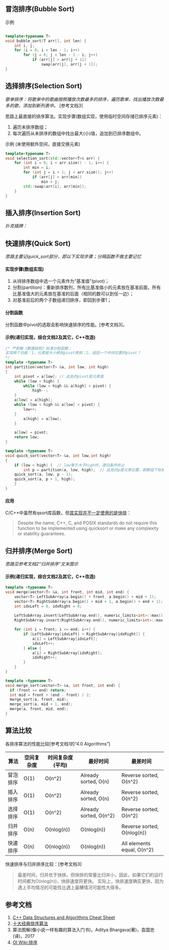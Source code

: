 ## 冒泡排序(Bubble Sort)

示例
``` C++

template<typename T>
void bubble_sort(T arr[], int len) {
    int i, j;
    for (i = 0; i < len - 1; i++)
        for (j = 0; j < len - 1 - i; j++)
            if (arr[j] > arr[j + 1])
                swap(arr[j], arr[j + 1]);
}
```

## 选择排序(Selection Sort)
*歌单排序：将歌单中的歌曲按照播放次数最多的排序，遍历歌单，找出播放次数最多的歌，添加到新列表中。*  [参考文档3]

思路上最直接的排序算法。实现步骤(数组实现，使用临时空间存储已排序元素)：
1. 遍历未排序数组；
2. 每次遍历从未排序的数组中找出最大(小)值，追加到已排序数组中。

示例 (未使用额外空间，直接交换元素)
``` C++
template<typename T>
void selection_sort(std::vector<T>& arr) {
    for (int i = 0; i < arr.size() - 1; i++) {
        int min = i;
        for (int j = i + 1; j < arr.size(); j++)
            if (arr[j] < arr[min])
                min = j;
        std::swap(arr[i], arr[min]);
    }
}
```

## 插入排序(Insertion Sort)
*扑克插牌：*

## 快速排序(Quick Sort)
*思路主要记quick_sort部分，即以下实现步骤；分隔函数不做主要记忆*
#### 实现步骤(数组实现)
1. 从待排序数组中选一个元素作为“基准值”(pivot)；
2. 分割(partition)：重新排序数列，所有比基准值小的元素放在基准前面，所有比基准值大的元素放在基准的后面（相同的数可以到任一边）；
3. 对基准前后的两个子数组递归排序，即回到步骤1；

#### 分割函数
分割函数中pivot的选取会影响快速排序的性能。[参考文档3]。

#### 示例(递归实现，综合文档2及其它，C++改造)
``` C++
/* 严蔚敏《数据结构》标准分割函数；
实现两个功能：1、元素按大小移到pivot两侧；2、返回一个中间位置的pivot？
*/
template <typename T>
int partition(vector<T> &a, int low, int high)
{
    int pivot = a[low]; // 此处的pivot是元素值
    while (low < high) {
        while (low < high && a[high] > pivot) {
            high--;
	}
	a[low] = a[high];
	while (low < high && a[low] < pivot) {
	    low++;
	}
        a[high] = a[low];
    }

    a[low] = pivot;
    return low;
}

template <typename T>
void quick_sort(vector<T> &a, int low,int high)
{
    if (low < high) {  // low等于大于high时，递归条件终止
        int p = partition(a, low, high);  // 此处的p是元素位置，即数组下标索引; 未免混淆，不再用pivot变量名
	quick_sort(a, low, p - 1);
	quick_sort(a, p + 1, high);
    }
}
```
#### 应用
C/C++中虽然有qsort库函数，但[其实现并不一定使用的是快排](https://en.cppreference.com/w/cpp/algorithm/qsort)：
> Despite the name, C++, C, and POSIX standards do not require this function to be implemented using quicksort or make any complexity or stability guarantees.

## 归并排序(Merge Sort)
*思路见参考文档2“归并排序”文末图示*

#### 示例(递归实现，综合文档2及其它，C++改造)
``` C++
template <typename T>
void merge(vector<T> &a, int front, int mid, int end) {
    vector<T> LeftSubArray(a.begin() + front, a.begin() + mid + 1);
    vector<T> RightSubArray(a.begin() + mid + 1, a.begin() + end + 1);
    int idxLeft = 0, idxRight = 0;
 
    LeftSubArray.insert(LeftSubArray.end(), numeric_limits<int>::max());
    RightSubArray.insert(RightSubArray.end(), numeric_limits<int>::max());

    for (int i = front; i <= end; i++) {
        if (LeftSubArray[idxLeft] < RightSubArray[idxRight]) {
            a[i] = LeftSubArray[idxLeft];
            idxLeft++;
        } else {
            a[i] = RightSubArray[idxRight];
            idxRight++;
        }
    }
}

template <typename T>
void merge_sort(vector<T> &a, int front, int end) {
  if (front >= end) return;
  int mid = front + (end - front) / 2;
  merge_sort(a, front, mid);
  merge_sort(a, mid + 1, end);
  merge(a, front, mid, end);
}
```

## 算法比较
各排序算法的性能比较[参考文档1的“4.0 Algorithms”]

|算法|空间复杂度|时间复杂度(平均)|最好时间|最差时间|
|--|--|--|--|--|
|冒泡排序|O(1)|O(n^2)|Already sorted, O(n)|Reverse sorted, O(n^2)|
|插入排序|O(1)|O(n^2)|Already sorted, O(n)|Reverse sorted, O(n^2)|
|选择排序|O(1)|O(n^2)|Already sorted, O(n^2)|Reverse sorted, O(n^2)|
|归并排序|O(n)|O(nlog(n))|O(nlog(n))|Reverse sorted, O(nlog(n))|
|快速排序|O(n)|O(nlog(n))|O(nlog(n))|All elements equal, O(n^2)|

快速排序与归并排序比较：[参考文档3]    
> 最差时间，归并优于快排。但快排的常量比归并小，因此，如果它们的运行时间都为O(nlog(n))，快排速度将更快。
> 实际上，快排速度确实更快，因为遇上平均情况的可能性比遇上最糟情况可能性大得多。


## 参考文档
1. [C++ Data Structures and Algorithms Cheat Sheet](https://github.com/gibsjose/cpp-cheat-sheet/blob/master/Data%20Structures%20and%20Algorithms.md)
2. [十大经典排序算法](https://www.runoob.com/w3cnote/ten-sorting-algorithm.html)
3. 算法图解(像小说一样有趣的算法入门书)，Aditya Bhargava(著)，袁国忠(译)，2017
4. [OI Wiki:排序](https://oi-wiki.org/basic/sort-intro/)
